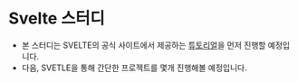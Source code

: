 # Svelte 스터디

- 본 스터디는 SVELTE의 공식 사이트에서 제공하는 [튜토리얼](https://svelte.dev/tutorial/basics)을 먼저 진행할 예정입니다.
- 다음, SVETLE을 통해 간단한 프로젝트를 몇개 진행해볼 예정입니다.
